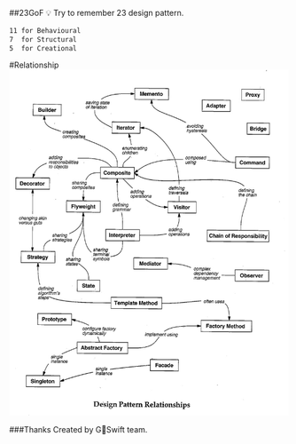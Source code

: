 ##23GoF
💡 Try to remember 23 design pattern.
```
11 for Behavioural
7  for Structural
5  for Creational
```

#Relationship
![imgs](Design-Pattern-Relationships.jpg)

###Thanks
Created by GSwift team.
